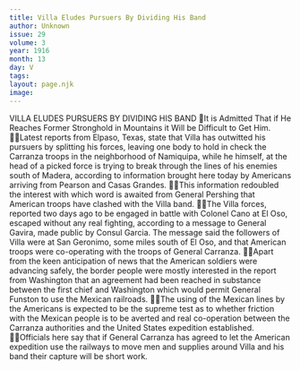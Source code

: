 ```yaml
---
title: Villa Eludes Pursuers By Dividing His Band
author: Unknown
issue: 29
volume: 3
year: 1916
month: 13
day: V
tags:
layout: page.njk
image:
---
```

VILLA ELUDES PURSUERS BY DIVIDING HIS BAND It is Admitted That if He Reaches Former Stronghold in Mountains it Will be Difficult to Get Him. Latest reports from Elpaso, Texas, state that Villa has outwitted his pursuers by splitting his forces, leaving one body to hold in check the Carranza troops in the neighborhood of Namiquipa, while he himself, at the head of a picked force is trying to break through the lines of his enemies south of Madera, according to information brought here today by Americans arriving from Pearson and Casas Grandes. This information redoubled the interest with which word is awaited from General Pershing that American troops have clashed with the Villa band. The Villa forces, reported two days ago to be engaged in battle with Colonel Cano at El Oso, escaped without any real fighting, according to a message to General Gavira, made public by Consul Garcia. The message said the followers of Villa were at San Geronimo, some miles south of El Oso, and that American troops were co-operating with the troops of General Carranza. Apart from the keen anticipation of news that the American soldiers were advancing safely, the border people were mostly interested in the report from Washington that an agreement had been reached in substance between the first chief and Washington which would permit General Funston to use the Mexican railroads. The using of the Mexican lines by the Americans is expected to be the supreme test as to whether friction with the Mexican people is to be averted and real co-operation between the Carranza authorities and the United States expedition established. Officials here say that if General Carranza has agreed to let the American expedition use the railways to move men and supplies around Villa and his band their capture will be short work. 
